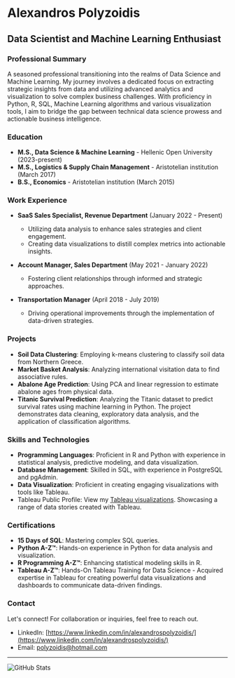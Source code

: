 # Alexandros Polyzoidis

## Data Scientist and Machine Learning Enthusiast

### Professional Summary
A seasoned professional transitioning into the realms of Data Science and Machine Learning. My journey involves a dedicated focus on extracting strategic insights from data and utilizing advanced analytics and visualization to solve complex business challenges. With proficiency in Python, R, SQL, Machine Learning algorithms and various visualization tools, I aim to bridge the gap between technical data science prowess and actionable business intelligence.

### Education
- **M.S., Data Science & Machine Learning** - Hellenic Open University (2023-present)
- **M.S., Logistics & Supply Chain Management** - Aristotelian institution (March 2017)
- **B.S., Economics** - Aristotelian institution (March 2015)

### Work Experience
- **SaaS Sales Specialist, Revenue Department** (January 2022 - Present)
  - Utilizing data analysis to enhance sales strategies and client engagement.
  - Creating data visualizations to distill complex metrics into actionable insights.
  
- **Account Manager, Sales Department** (May 2021 - January 2022)
  - Fostering client relationships through informed and strategic approaches.

- **Transportation Manager** (April 2018 - July 2019)
  - Driving operational improvements through the implementation of data-driven strategies.

### Projects
- **Soil Data Clustering**: Employing k-means clustering to classify soil data from Northern Greece.
- **Market Basket Analysis**: Analyzing international visitation data to find associative rules.
- **Abalone Age Prediction**: Using PCA and linear regression to estimate abalone ages from physical data.
- **Titanic Survival Prediction**: Analyzing the Titanic dataset to predict survival rates using machine learning in Python. The project demonstrates data cleaning, exploratory data analysis, and the application of classification algorithms.

### Skills and Technologies
- **Programming Languages**: Proficient in R and Python with experience in statistical analysis, predictive modeling, and data visualization.
- **Database Management**: Skilled in SQL, with experience in PostgreSQL and pgAdmin.
- **Data Visualization**: Proficient in creating engaging visualizations with tools like Tableau.
- Tableau Public Profile: View my [Tableau visualizations](https://public.tableau.com/app/profile/alexandros.polyzoidis/vizzes). Showcasing a range of data stories created with Tableau.


### Certifications
- **15 Days of SQL**: Mastering complex SQL queries.
- **Python A-Z™**: Hands-on experience in Python for data analysis and visualization.
- **R Programming A-Z™**: Enhancing statistical modeling skills in R.
- **Tableau A-Z™**: Hands-On Tableau Training for Data Science - Acquired expertise in Tableau for creating powerful data visualizations and dashboards to communicate data-driven findings.

### Contact
Let's connect! For collaboration or inquiries, feel free to reach out.
- LinkedIn: [https://www.linkedin.com/in/alexandrospolyzoidis/](https://www.linkedin.com/in/alexandrospolyzoidis/)
- Email: [polyzoidis@hotmail.com](mailto:polyzoidis@hotmail.com)

---
![GitHub Stats](https://github-readme-stats.vercel.app/api?username=yourusername&show_icons=true)
